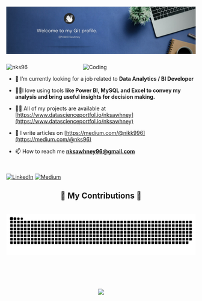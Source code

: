 ![logo](https://github.com/Nikhil-Sawhney/Nikhil-Sawhney/blob/main/git%20banner.png)

<h3 align="center">
  </h3>
<img align="right" alt="Coding" width="300" src="https://cdn.dribbble.com/users/1805542/screenshots/4459282/ui-motion.gif">


<p align="left"> <img src="https://komarev.com/ghpvc/?username=nks96&label=Profile%20views&color=0e75b6&style=flat" alt="nks96" /> </p>  




- 🌱 I’m currently looking for a job related to **Data Analytics / BI Developer**

- 👨‍💻I love using tools **like Power BI, MySQL and Excel to convey my analysis and bring useful insights for decision making.**

- 👨‍💻 All of my projects are available at [https://www.datascienceportfol.io/nksawhney](https://www.datascienceportfol.io/nksawhney)

- 📝 I write articles on [https://medium.com/@nikk996](https://medium.com/@nks96)

- 📫 How to reach me **nksawhney96@gmail.com**


 <br/>
 
[![LinkedIn](https://img.shields.io/badge/LinkedIn-%230077B5.svg?logo=linkedin&logoColor=white)](https://linkedin.com/in/https://www.linkedin.com/in/nikhilsawhney96/)  [![Medium](https://img.shields.io/badge/Medium-12100E?logo=medium&logoColor=white)](https://medium.com/@https://medium.com/@nks96) 

 


<div align="center">
  <h2>🐍 My Contributions 🐍</h2>
  <br>
  <img alt="snake eating my contributions" src="https://raw.githubusercontent.com/salesp07/salesp07/output/github-contribution-grid-snake.svg" />
  
  <br/><br/><br/>

<h3 align"center">
     <image src="https://readme-typing-svg.herokuapp.com/? 
font=Righteous&size=25&center=true&vCenter=true&width=500&height=70&duration=40&liness=Thanks+for+visiting!+✌🏼;Shoot+me+a+message+on+LindedIn!; I'm+always+down+to+colab+:)">
     </h3>














<!-- Proudly created with GPRM ( https://gprm.itsvg.in ) -->
